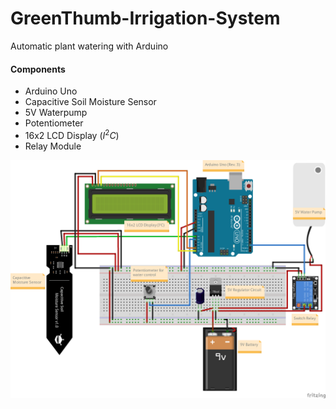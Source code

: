 # GreenThumb-Irrigation-System
Automatic plant watering with Arduino

#### Components
- Arduino Uno
- Capacitive Soil Moisture Sensor
- 5V Waterpump
- Potentiometer
- 16x2 LCD Display ($I^2C$)
- Relay Module


![Breadboard](/GreenThumb_Prototype_bb.png)
